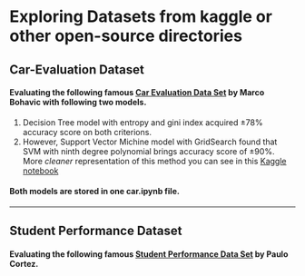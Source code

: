 # Exploring Datasets from kaggle or other open-source directories

## Car-Evaluation Dataset

#### Evaluating the following famous [Car Evaluation Data Set](http://archive.ics.uci.edu/ml/datasets/Car+Evaluation) by Marco Bohavic with following two models.

1. Decision Tree model with entropy and gini index acquired ±78% accuracy score on both criterions.
2. However, Support Vector Michine model with GridSearch found that SVM with ninth degree polynomial brings accuracy score of ±90%. More *cleaner* representation of this method you can see in this [Kaggle notebook](https://www.kaggle.com/sachsene/car-evaluation-with-svm-and-gridsearch)

#### Both models are stored in one car.ipynb file.

---

## Student Performance Dataset

#### Evaluating the following famous [Student Performance Data Set](http://archive.ics.uci.edu/ml/datasets/Student+Performance) by Paulo Cortez.

